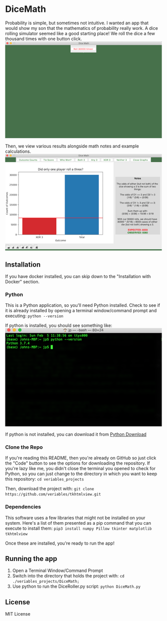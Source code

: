 # DiceMath

Probability is simple, but sometimes not intuitive.  I wanted an app that would show my son that the mathematics of probability really work.  A dice rolling simulator seemed like a good starting place!  We roll the dice a few thousand times with one button click.  
![Rolling the Dice](./images/Roll_the_Dice.png)

Then, we view various results alongside math notes and example calculations.
![XOR 3 Outcome](./images/Xor_3.png)

## Installation
If you have docker installed, you can skip down to the "Installation with Docker" section.

### Python
This is a Python application, so you'll need Python installed.  Check to see if it is already installed by opening a terminal window/command prompt and executing:
`python --version`

If python is installed, you should see something like:
![Python Version](./images/Is_Python_Installed.png)

If python is not installed, you can download it from 
[Python Download](https://www.python.org/downloads/)

### Clone the Repo
If you're reading this README, then you're already on GitHub so just click the "Code" button to see the options for downloading the repository.  If you're lazy like me, you didn't close the terminal you opened to check for Python, so you can just change to the directory in which you want to keep this repository:
`cd veriables_projects`

Then, download the project with:
`git clone https://github.com/veriables/tkhtmlview.git`

### Dependencies
This software uses a few libraries that might not be installed on your system.  Here's a list of them presented as a pip command that you can execute to install them:
`
pip3 install numpy Pillow tkinter matplotlib tkhtmlview
`

Once these are installed, you're ready to run the app!

## Running the app
1. Open a Terminal Window/Command Prompt
2. Switch into the directory that holds the project with: `cd ./veriables_projects/DiceMath;`
3. Use python to run the DiceRoller.py script: `python DiceMath.py`

## License
MIT License
